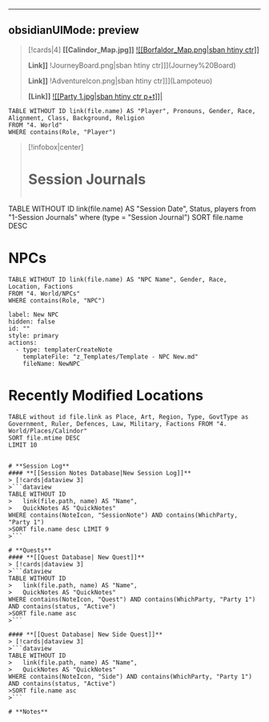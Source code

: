 
---
obsidianUIMode: preview
---


> [!cards|4]
> **[[Calindor_Map.jpg]]**
> [![[Borfaldor_Map.png\|sban htiny ctr]]](Borfaldor.md)
> 
> **Link]]**
> !JourneyBoard.png\|sban htiny ctr]]](Journey%20Board)
>
> **Link]]**
> !AdventureIcon.png\|sban htiny ctr]]](Lampoteuo)
> 
> **[Link]]**
> [![[Party 1.jpg\|sban htiny ctr p+t]]|](Players)


~~~dataview
TABLE WITHOUT ID link(file.name) AS "Player", Pronouns, Gender, Race, Alignment, Class, Background, Religion 
FROM "4. World" 
WHERE contains(Role, "Player")
~~~




> [!infobox|center]
> # Session Journals
> ```dataview
TABLE WITHOUT ID link(file.name) AS "Session Date", Status, players
from "1-Session Journals"
where (type = "Session Journal")
SORT file.name DESC

# NPCs

```dataview  
TABLE WITHOUT ID link(file.name) AS "NPC Name", Gender, Race, Location, Factions  
FROM "4. World/NPCs"
WHERE contains(Role, "NPC")
```

```meta-bind-button
label: New NPC
hidden: false
id: ""
style: primary
actions:
  - type: templaterCreateNote
    templateFile: "z_Templates/Template - NPC New.md"
    fileName: NewNPC
```
# Recently Modified Locations

```dataview  
TABLE without id file.link as Place, Art, Region, Type, GovtType as Government, Ruler, Defences, Law, Military, Factions FROM "4. World/Places/Calindor" 
SORT file.mtime DESC
LIMIT 10
```





````

# **Session Log**
#### **[[Session Notes Database|New Session Log]]**
> [!cards|dataview 3]
>```dataview
TABLE WITHOUT ID
>	link(file.path, name) AS "Name",
>	QuickNotes AS "QuickNotes"
WHERE contains(NoteIcon, "SessionNote") AND contains(WhichParty, "Party 1")
>SORT file.name desc LIMIT 9
>```

# **Quests**
#### **[[Quest Database| New Quest]]**
> [!cards|dataview 3]
>```dataview
TABLE WITHOUT ID
>	link(file.path, name) AS "Name",
>	QuickNotes AS "QuickNotes"
WHERE contains(NoteIcon, "Quest") AND contains(WhichParty, "Party 1") AND contains(status, "Active")
>SORT file.name asc
>```

#### **[[Quest Database| New Side Quest]]**
> [!cards|dataview 3]
>```dataview
TABLE WITHOUT ID
>	link(file.path, name) AS "Name",
>	QuickNotes AS "QuickNotes"
WHERE contains(NoteIcon, "Side") AND contains(WhichParty, "Party 1") AND contains(status, "Active")
>SORT file.name asc
>```

# **Notes**
````